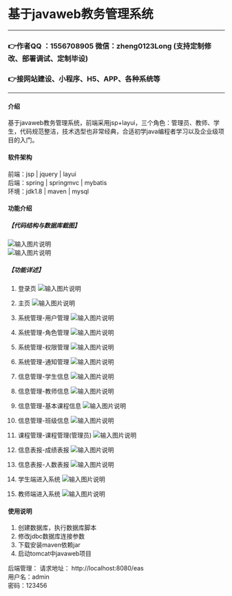 # 基于javaweb教务管理系统

---
### 👉作者QQ ：1556708905 微信：zheng0123Long (支持定制修改、部署调试、定制毕设)

### 👉接网站建设、小程序、H5、APP、各种系统等

---

#### 介绍
基于javaweb教务管理系统，前端采用jsp+layui，三个角色：管理员、教师、学生，代码规范整洁，技术选型也非常经典，合适初学java编程者学习以及企业级项目的入门。


#### 软件架构
前端：jsp | jquery | layui  
后端：spring | springmvc | mybatis  
环境：jdk1.8 | maven | mysql          


#### 功能介绍
##### 【代码结构与数据库截图】
![输入图片说明](images/00.%20代码.jpg)  
![输入图片说明](images/00.%20数据库.jpg)  

##### 【功能详述】 
  01. 登录页
![输入图片说明](images/01.%20登录页.jpg) 

  02. 主页
![输入图片说明](images/02.%20主页.jpg) 

  03. 系统管理-用户管理
![输入图片说明](images/03.%20系统管理-用户管理.jpg) 

  04. 系统管理-角色管理
![输入图片说明](images/04.%20系统管理-角色管理.jpg) 

  05. 系统管理-权限管理
![输入图片说明](images/05.%20系统管理-权限管理.jpg) 

  06. 系统管理-通知管理
![输入图片说明](images/06.%20系统管理-通知管理.jpg) 

  07. 信息管理-学生信息
![输入图片说明](images/07.%20信息管理-学生信息.jpg) 

  08. 信息管理-教师信息
![输入图片说明](images/08.%20信息管理-教师信息.jpg) 

  09. 信息管理-基本课程信息
![输入图片说明](images/09.%20信息管理-基本课程信息.jpg) 

  10. 信息管理-班级信息
![输入图片说明](images/10.%20信息管理-班级信息.jpg) 

  11. 课程管理-课程管理(管理员)
![输入图片说明](images/11.%20课程管理-课程管理(管理员).jpg) 

  12. 信息表报-成绩表报
![输入图片说明](images/12.%20信息表报-成绩表报.jpg) 

  13. 信息表报-人数表报
![输入图片说明](images/13.%20信息表报-人数表报.jpg) 

  14. 学生端进入系统
![输入图片说明](images/14.%20学生端进入系统.jpg) 

  15. 教师端进入系统
![输入图片说明](images/15.%20教师端进入系统.jpg) 


#### 使用说明
1. 创建数据库，执行数据库脚本  
2. 修改jdbc数据库连接参数  
3. 下载安装maven依赖jar  
4. 启动tomcat中javaweb项目    

后端管理： 
    请求地址： http://localhost:8080/eas        
    用户名：admin    
    密码：123456      

